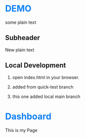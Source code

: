 # DEMO

some plain text


## Subheader


New plain text

## Local Development

1. open index.html in your browser.

2. added from quick-test branch

3. this one added local main branch

<style>
      h1 {
      color: #0e81f4;
      }
</style>
<h1>
      Dashboard
</h1>

<section>
      <div>
            <p>
            This is my Page</p>
      </div>
</section>
